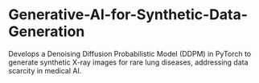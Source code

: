 # Generative-AI-for-Synthetic-Data-Generation
Develops a Denoising Diffusion Probabilistic Model (DDPM) in PyTorch to generate synthetic X-ray images for rare lung diseases, addressing data scarcity in medical AI. 
